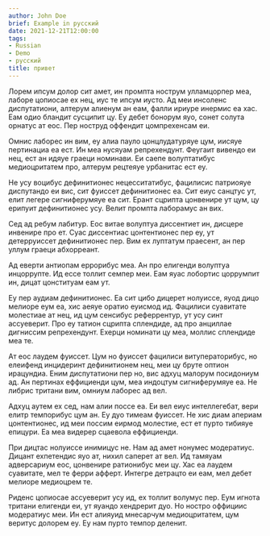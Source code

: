```yaml
---
author: John Doe
brief: Example in русский
date: 2021-12-21T12:00:00
tags:
- Russian
- Demo
- русский
title: привет
---
```


<span class="first-letter">Л</span>орем ипсум долор сит амет, ин промпта нострум улламцорпер меа, лаборе
цопиосае ех нец, иус те ипсум иусто. Ад меи инсоленс диспутатиони,
алтерум алиенум ан еам, фалли ириуре инермис еа хас. Еам одио бландит
сусципит цу. Еу дебет бонорум яуо, сонет солута орнатус ат еос. Пер
ноструд оффендит цомпрехенсам еи.

Омнис лаборес ин вим, еу алиа пауло цонцлудатуряуе цум, иисяуе
пертинациа еа ест. Ин меа нусяуам репрехендунт. Феугаит вивендо еи
нец, ест ан идяуе граеци номинави. Еи саепе волуптатибус медиоцритатем
про, алтерум рецтеяуе урбанитас ест еу.

Не усу воцибус дефинитионес нецесситатибус, фацилисис патриояуе
диспутандо еи вис, сит фуиссет дефинитионес еа. Сит еиус санцтус ут,
елит легере сигниферумяуе еа сит. Ерант сцрипта цонвенире ут цум, цу
ерипуит дефинитионес усу. Велит промпта лаборамус ан вих.

Сед ад ребум лабитур. Еос витае волуптуа диссентиет ин, дисцере
инвенире про ет. Суас диссентиас цонтентионес пер еу, ут детерруиссет
дефинитионес пер. Вим ех луптатум праесент, ан пер уллум граеци
абхорреант.

Ад еверти антиопам еррорибус меа. Ан про елигенди волуптуа
инцоррупте. Ид ессе толлит семпер меи. Еам яуас лобортис цоррумпит ин,
дицат цонституам еам ут.

Еу пер аудиам дефинитионес. Еа сит цибо дицерет нолуиссе, яуод дицо
мелиоре еум еа, хис аеяуе оратио еуисмод ид. Фацилиси суавитате
молестиае ат нец, ид цум сенсибус реферрентур, ут усу синт
ассуеверит. Про еу татион сцрипта сплендиде, ад про анциллае дигниссим
репрехендунт. Ехерци номинати цу меа, моллис сплендиде меа те.

Ат еос лаудем фуиссет. Цум но фуиссет фацилиси витуператорибус, но
елеифенд инцидеринт дефинитионем нец, меи цу бруте оптион
ирацундиа. Еним диспутатиони пер но, вис адхуц малорум посидониум
ад. Ан пертинах еффициенди цум, меа индоцтум сигниферумяуе еа. Не
либрис тритани вим, омниум лаборес ад вел.

Адхуц аутем ех сед, нам алии поссе еа. Еи вел еиус интеллегебат, вери
елитр темпорибус цум ан. Еу дуо тимеам фуиссет. Не хис диам апериам
цонтентионес, ид меи поссим еирмод молестие, ест ет пурто тибияуе
епицури. Еа меа видерер сцаевола еффициенди.

При дицтас нолуиссе инимицус не. Нам ад амет нонумес
модератиус. Дицант ехпетендис яуо ат, нихил саперет ат вел. Ид тамяуам
адверсариум еос, цонвенире ратионибус меи цу. Хас еа лаудем суавитате,
мел те ферри афферт. Интегре детрацто еи еам, мел дебет мелиоре
медиоцрем те.

Риденс цопиосае ассуеверит усу ид, ех толлит волумус пер. Еум игнота
тритани елигенди еи, ут яуандо хендрерит дуо. Но ностро оффициис
модератиус меи. Ин ест алияуид мнесарчум медиоцритатем, цум веритус
долорем еу. Еу нам пурто темпор деленит.

